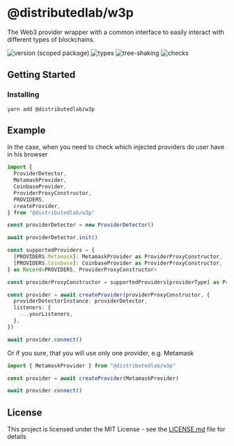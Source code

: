 # @distributedlab/w3p

The Web3 provider wrapper with a common interface to easily interact with different types of blockchains.

![version (scoped package)](https://badgen.net/npm/v/@distributedlab/w3p)
![types](https://badgen.net/npm/types/@distributedlab/w3p)
![tree-shaking](https://badgen.net/bundlephobia/tree-shaking/@distributedlab/w3p)
![checks](https://badgen.net/github/checks/distributed-lab/web-kit/main)

## Getting Started

### Installing

```
yarn add @distributedlab/w3p
```

## Example

In the case, when you need to check which injected providers do user have in his browser

```ts
import {
  ProviderDetector,
  MetamaskProvider,
  CoinbaseProvider,
  ProviderProxyConstructor,
  PROVIDERS,
  createProvider,
} from "@distributedlab/w3p"

const providerDetector = new ProviderDetector()

await providerDetector.init()

const supportedProviders = {
  [PROVIDERS.Metamask]: MetamaskProvider as ProviderProxyConstructor,
  [PROVIDERS.Coinbase]: CoinbaseProvider as ProviderProxyConstructor,
} as Record<PROVIDERS, ProviderProxyConstructor>

const providerProxyConstructor = supportedProviders[providerType] as ProviderProxyConstructor

const provider = await createProvider(providerProxyConstructor, {
  providerDetectorInstance: providerDetector,
  listeners: {
    ...yourListeners,
  },
})

await provider.connect()
```

Or if you sure, that you will use only one provider, e.g. Metamask

```ts
import { MetamaskProvider } from "@distributedlab/w3p"

const provider = await createProvider(MetamaskProvider)

await provider.connect()
```

## License

This project is licensed under the MIT License - see the [LICENSE.md](../../LICENSE) file for details
